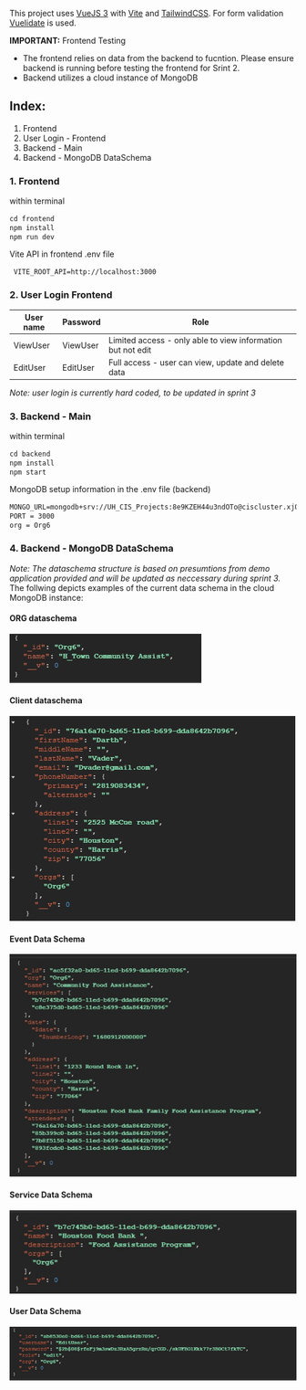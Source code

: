 This project uses [VueJS 3](https://vuejs.org/) with [Vite](https://vitejs.dev/) and [TailwindCSS](https://tailwindcss.com/).
For form validation [Vuelidate](https://vuelidate-next.netlify.app/) is used.

**IMPORTANT:** Frontend Testing
   - The frontend relies on data from the backend to fucntion.  Please ensure backend is running before testing the frontend for Srint 2.
   - Backend utilizes a cloud instance of MongoDB

## Index:
1. Frontend
2. User Login - Frontend
3. Backend - Main
4. Backend - MongoDB DataSchema

### 1. Frontend
within terminal
```
cd frontend
npm install
npm run dev
```
Vite API in frontend .env file 
```
 VITE_ROOT_API=http://localhost:3000
```
### 2. User Login Frontend

| User name | Password | Role |
|-----------|----------|------|
| ViewUser | ViewUser | Limited access - only able to view information but not edit|
| EditUser | EditUser | Full access - user can view, update and delete data |

*Note: user login is currently hard coded, to be updated in sprint 3*

### 3. Backend - Main
within terminal
```
cd backend
npm install
npm start
```

MongoDB setup information in the .env file (backend)
```
MONGO_URL=mongodb+srv://UH_CIS_Projects:8e9KZEH44u3ndOTo@ciscluster.xj0hvfk.mongodb.net/CIS4339_Project
PORT = 3000
org = Org6
```

### 4. Backend - MongoDB DataSchema
*Note: The dataschema structure is based on presumtions from demo application provided and will be updated as neccessary during sprint 3.* 
The follwing depicts examples of the current data schema in the cloud MongoDB instance:
#### ORG dataschema
![OrgDataSchema](https://github.com/CIS-Spring-2023/project-cis_4339_project_6/blob/main/frontend/src/assets/OrgDataSchema.jpg)

#### Client dataschema
![ClientDataSchema](https://github.com/CIS-Spring-2023/project-cis_4339_project_6/blob/main/frontend/src/assets/ClienDataSchema.jpg)

#### Event Data Schema
![EventsDataSchema](https://github.com/CIS-Spring-2023/project-cis_4339_project_6/blob/main/frontend/src/assets/EventDataSchema.jpg)

#### Service Data Schema
![ServicesDataSchema](https://github.com/CIS-Spring-2023/project-cis_4339_project_6/blob/main/frontend/src/assets/ServiceDataSchema.jpg)

#### User Data Schema
![userDataSchema](https://github.com/CIS-Spring-2023/project-cis_4339_project_6/blob/main/frontend/src/assets/UserDataSchema.jpg)
